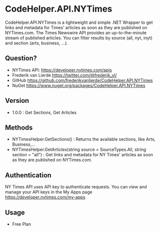 ﻿# CodeHelper.API.NYTimes
CodeHelper.API.NYTimes is a lightweight and simple .NET Wrapper to get links and metadata for Times' articles as soon as they are published on NYTimes.com. The Times Newswire API provides an up-to-the-minute stream of published articles. You can filter results by source (all, nyt, inyt) and section (arts, business, ...).

## Question?
* NYTimes API: <https://developer.nytimes.com/apis>
* Frederik van Lierde <https://twitter.com/@frederik_vl/>
* GitHub <https://github.com/frederikvanlierde/CodeHelper.API.NYTimes>
* NuGet <https://www.nuget.org/packages/CodeHelper.API.NYTimes>

## Version
* 1.0.0 : Get Sections, Get Articles

## Methods
* NYTimesHelper.GetSections() :  Returns the available sections, like Arts, Business,...
* NYTimesHelper.GetArticles(string source = SourceTypes.All, string section = "all") : Get links and metadata for NY Times' articles as soon as they are published on NYTimes.com.

## Authentication
NY Times API uses API key to authenticate requests. You can view and manage your API keys in the My Apps page <https://developer.nytimes.com/my-apps>

## Usage
* Free Plan
